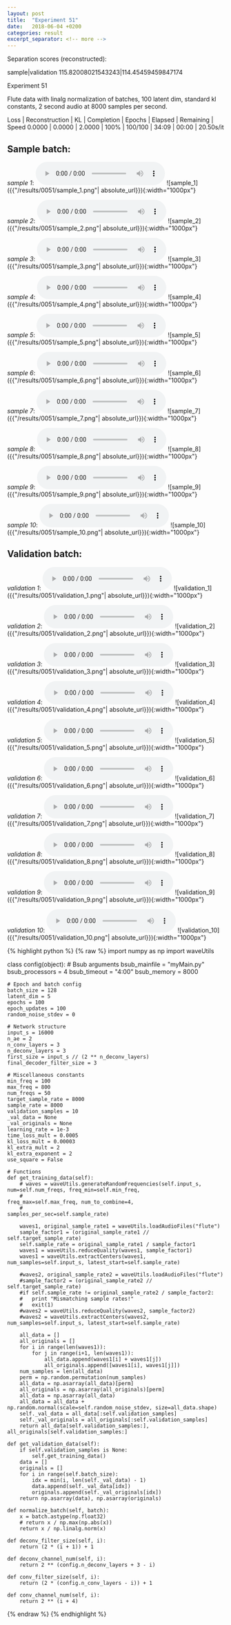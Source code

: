```yaml
---
layout: post
title:  "Experiment 51"
date:   2018-06-04 +0200
categories: result
excerpt_separator: <!-- more -->
---
```

Separation scores (reconstructed):

sample|validation
115.82008021543243|114.45459459847174<!-- more -->

Experiment 51

Flute data with linalg normalization of batches, 100 latent dim, standard kl constants, 2 second audio at 8000 samples per second.

Loss | Reconstruction | KL | Completion | Epochs | Elapsed | Remaining | Speed
0.0000 | 0.0000 | 2.0000 | 100% | 100/100 | 34:09 | 00:00 | 20.50s/it

## **Sample batch**:
_sample 1_:
<audio src="/ResultsOverview/results/0051/sample_1.wav" controls preload></audio>
![sample_1]({{"/results/0051/sample_1.png"| absolute_url}}){:width="1000px"}

_sample 2_:
<audio src="/ResultsOverview/results/0051/sample_2.wav" controls preload></audio>
![sample_2]({{"/results/0051/sample_2.png"| absolute_url}}){:width="1000px"}

_sample 3_:
<audio src="/ResultsOverview/results/0051/sample_3.wav" controls preload></audio>
![sample_3]({{"/results/0051/sample_3.png"| absolute_url}}){:width="1000px"}

_sample 4_:
<audio src="/ResultsOverview/results/0051/sample_4.wav" controls preload></audio>
![sample_4]({{"/results/0051/sample_4.png"| absolute_url}}){:width="1000px"}

_sample 5_:
<audio src="/ResultsOverview/results/0051/sample_5.wav" controls preload></audio>
![sample_5]({{"/results/0051/sample_5.png"| absolute_url}}){:width="1000px"}

_sample 6_:
<audio src="/ResultsOverview/results/0051/sample_6.wav" controls preload></audio>
![sample_6]({{"/results/0051/sample_6.png"| absolute_url}}){:width="1000px"}

_sample 7_:
<audio src="/ResultsOverview/results/0051/sample_7.wav" controls preload></audio>
![sample_7]({{"/results/0051/sample_7.png"| absolute_url}}){:width="1000px"}

_sample 8_:
<audio src="/ResultsOverview/results/0051/sample_8.wav" controls preload></audio>
![sample_8]({{"/results/0051/sample_8.png"| absolute_url}}){:width="1000px"}

_sample 9_:
<audio src="/ResultsOverview/results/0051/sample_9.wav" controls preload></audio>
![sample_9]({{"/results/0051/sample_9.png"| absolute_url}}){:width="1000px"}

_sample 10_:
<audio src="/ResultsOverview/results/0051/sample_10.wav" controls preload></audio>
![sample_10]({{"/results/0051/sample_10.png"| absolute_url}}){:width="1000px"}

## **Validation batch**:
_validation 1_:
<audio src="/ResultsOverview/results/0051/validation_1.wav" controls preload></audio>
![validation_1]({{"/results/0051/validation_1.png"| absolute_url}}){:width="1000px"}

_validation 2_:
<audio src="/ResultsOverview/results/0051/validation_2.wav" controls preload></audio>
![validation_2]({{"/results/0051/validation_2.png"| absolute_url}}){:width="1000px"}

_validation 3_:
<audio src="/ResultsOverview/results/0051/validation_3.wav" controls preload></audio>
![validation_3]({{"/results/0051/validation_3.png"| absolute_url}}){:width="1000px"}

_validation 4_:
<audio src="/ResultsOverview/results/0051/validation_4.wav" controls preload></audio>
![validation_4]({{"/results/0051/validation_4.png"| absolute_url}}){:width="1000px"}

_validation 5_:
<audio src="/ResultsOverview/results/0051/validation_5.wav" controls preload></audio>
![validation_5]({{"/results/0051/validation_5.png"| absolute_url}}){:width="1000px"}

_validation 6_:
<audio src="/ResultsOverview/results/0051/validation_6.wav" controls preload></audio>
![validation_6]({{"/results/0051/validation_6.png"| absolute_url}}){:width="1000px"}

_validation 7_:
<audio src="/ResultsOverview/results/0051/validation_7.wav" controls preload></audio>
![validation_7]({{"/results/0051/validation_7.png"| absolute_url}}){:width="1000px"}

_validation 8_:
<audio src="/ResultsOverview/results/0051/validation_8.wav" controls preload></audio>
![validation_8]({{"/results/0051/validation_8.png"| absolute_url}}){:width="1000px"}

_validation 9_:
<audio src="/ResultsOverview/results/0051/validation_9.wav" controls preload></audio>
![validation_9]({{"/results/0051/validation_9.png"| absolute_url}}){:width="1000px"}

_validation 10_:
<audio src="/ResultsOverview/results/0051/validation_10.wav" controls preload></audio>
![validation_10]({{"/results/0051/validation_10.png"| absolute_url}}){:width="1000px"}


{% highlight python %}
{% raw %}
import numpy as np
import waveUtils


class config(object):
	# Bsub arguments
	bsub_mainfile = "myMain.py"
	bsub_processors = 4
	bsub_timeout = "4:00"
	bsub_memory = 8000

	# Epoch and batch config
	batch_size = 128
	latent_dim = 5
	epochs = 100
	epoch_updates = 100
	random_noise_stdev = 0

	# Network structure
	input_s = 16000
	n_ae = 2
	n_conv_layers = 3
	n_deconv_layers = 3
	first_size = input_s // (2 ** n_deconv_layers)
	final_decoder_filter_size = 3

	# Miscellaneous constants
	min_freq = 100
	max_freq = 800
	num_freqs = 50
	target_sample_rate = 8000
	sample_rate = 8000
	validation_samples = 10
	_val_data = None
	_val_originals = None
	learning_rate = 1e-3
	time_loss_mult = 0.0005
	kl_loss_mult = 0.00003
	kl_extra_mult = 2
	kl_extra_exponent = 2
	use_square = False

	# Functions
	def get_training_data(self):
		# waves = waveUtils.generateRandomFrequencies(self.input_s, num=self.num_freqs, freq_min=self.min_freq,
		#                                            freq_max=self.max_freq, num_to_combine=4,
		#                                            samples_per_sec=self.sample_rate)

		waves1, original_sample_rate1 = waveUtils.loadAudioFiles("flute")
		sample_factor1 = (original_sample_rate1 // self.target_sample_rate)
		self.sample_rate = original_sample_rate1 / sample_factor1
		waves1 = waveUtils.reduceQuality(waves1, sample_factor1)
		waves1 = waveUtils.extractCenters(waves1, num_samples=self.input_s, latest_start=self.sample_rate)

		#waves2, original_sample_rate2 = waveUtils.loadAudioFiles("flute")
		#sample_factor2 = (original_sample_rate2 // self.target_sample_rate)
		#if self.sample_rate != original_sample_rate2 / sample_factor2:
		#	print "Mismatching sample rates!"
		#	exit(1)
		#waves2 = waveUtils.reduceQuality(waves2, sample_factor2)
		#waves2 = waveUtils.extractCenters(waves2, num_samples=self.input_s, latest_start=self.sample_rate)

		all_data = []
		all_originals = []
		for i in range(len(waves1)):
			for j in range(i+1, len(waves1)):
				all_data.append(waves1[i] + waves1[j])
				all_originals.append([waves1[i], waves1[j]])
		num_samples = len(all_data)
		perm = np.random.permutation(num_samples)
		all_data = np.asarray(all_data)[perm]
		all_originals = np.asarray(all_originals)[perm]
		all_data = np.asarray(all_data)
		all_data = all_data + np.random.normal(scale=self.random_noise_stdev, size=all_data.shape)
		self._val_data = all_data[:self.validation_samples]
		self._val_originals = all_originals[:self.validation_samples]
		return all_data[self.validation_samples:], all_originals[self.validation_samples:]

	def get_validation_data(self):
		if self.validation_samples is None:
			self.get_training_data()
		data = []
		originals = []
		for i in range(self.batch_size):
			idx = min(i, len(self._val_data) - 1)
			data.append(self._val_data[idx])
			originals.append(self._val_originals[idx])
		return np.asarray(data), np.asarray(originals)

	def normalize_batch(self, batch):
		x = batch.astype(np.float32)
		# return x / np.max(np.abs(x))
		return x / np.linalg.norm(x)

	def deconv_filter_size(self, i):
		return (2 * (i + 1)) + 1

	def deconv_channel_num(self, i):
		return 2 ** (config.n_deconv_layers + 3 - i)

	def conv_filter_size(self, i):
		return (2 * (config.n_conv_layers - i)) + 1

	def conv_channel_num(self, i):
		return 2 ** (i + 4)

{% endraw %}
{% endhighlight %}
